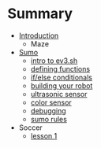 # Summary

* [Introduction](README.md)
   * Maze
* [Sumo](sumo.md)
   * [intro to ev3.sh](sumo_lesson_1.md)
   * [defining functions](sumo_lesson_2.md)
   * [if/else conditionals](sumo_lesson_3.md)
   * [building your robot](sumo_lesson_4.md)
   * [ultrasonic sensor](sumo_lesson_5.md)
   * [color sensor](sumo_lesson_6.md)
   * [debugging](sumo_lesson_7.md)
   * [sumo rules](sumo_rules.md)
* Soccer
   * [lesson 1](lesson_1.md)

